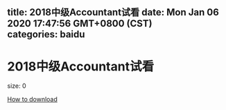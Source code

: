 
title: 2018中级Accountant试看
date: Mon Jan 06 2020 17:47:56 GMT+0800 (CST)    
categories: baidu
---

# 2018中级Accountant试看
size: 0
 
 

[How to download](https://bpcam.bemobtrk.com/go/2ceec3aa-1ca2-46d6-b9ff-aaa5c184517c?jno=838)